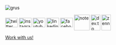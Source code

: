 ![grus](https://user-images.githubusercontent.com/101075667/163529731-922f428b-5b03-45c8-855f-4f387f7360ee.png)

<a href="https://twitter.com/axelspace" target="blank"><img align="center" src="https://cdn.jsdelivr.net/npm/simple-icons@v11/icons/x.svg" alt="twitter" height="30" width="40" /></a>
<a href="https://instagram.com/theaxelspace" target="blank"><img align="center" src="https://cdn.jsdelivr.net/npm/simple-icons@v6/icons/instagram.svg" alt="instagram" height="30" width="40" /></a>
<a href="https://www.youtube.com/c/axelspace" target="blank"><img align="center" src="https://cdn.jsdelivr.net/npm/simple-icons@v6/icons/youtube.svg" alt="youtube" height="30" width="40" /></a>
<a href="https://linkedin.com/in/axelspace" target="blank"><img align="center" src="https://cdn.jsdelivr.net/npm/simple-icons@v6/icons/linkedin.svg" alt="linkedin" height="30" width="40" /></a>
<a href="https://fb.com/axelspace" target="blank"><img align="center" src="https://cdn.jsdelivr.net/npm/simple-icons@v6/icons/facebook.svg" alt="facebook" height="30" width="40" /></a>
<a href="https://note.com/axelspace" target="blank"><img align="center" src="https://user-images.githubusercontent.com/101075667/184288565-6abe1af0-cb6a-416f-bf4e-bed32f489012.svg" alt="note" height="50" width="50" /></a>
<a href="https://dev.to/axelspace" target="blank"><img align="center" src="https://cdn.jsdelivr.net/npm/simple-icons@v11/icons/devdotto.svg" alt="dev.to" height="50" width="30" /></a>
<a href="https://zenn.dev/p/axelspace" target="blank"><img align="center" src="https://cdn.jsdelivr.net/npm/simple-icons@v11/icons/zenn.svg" alt="zenn" height="50" width="30" /></a>

[Work with us!](https://hrmos.co/pages/axelspace/jobs)
